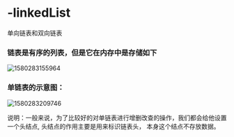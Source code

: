 # -linkedList
单向链表和双向链表

### 链表是有序的列表，但是它在内存中是存储如下

![1580283155964](C:\Users\asus\AppData\Roaming\Typora\typora-user-images\1580283155964.png)



### 单链表的示意图：

![1580283209746](C:\Users\asus\AppData\Roaming\Typora\typora-user-images\1580283209746.png)

说明：一般来说，为了比较好的对单链表进行增删改查的操作，我们都会给他设置一个头结点, 头结点的作用主要是用来标识链表头， 本身这个结点不存放数据。



